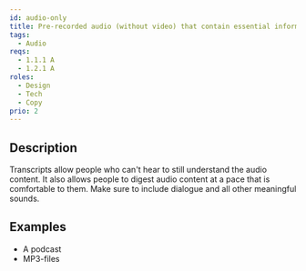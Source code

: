 ```yaml
---
id: audio-only
title: Pre-recorded audio (without video) that contain essential information needs to have a transcript
tags:
  - Audio
reqs:
  - 1.1.1 A
  - 1.2.1 A
roles:
  - Design
  - Tech
  - Copy
prio: 2
---
```


## Description

Transcripts allow people who can't hear to still understand the audio content. It also allows people to digest audio content at a pace that is comfortable to them. Make sure to include dialogue and all other meaningful sounds.

## Examples

- A podcast
- MP3-files
